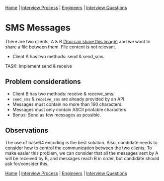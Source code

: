 
[Home](../../../README.md) |
[Interview Process](../../README.md) |
[Engineers](../README.md) |
[Interview Questions](README.md)

# SMS Messages

There are two clients, A & B [(You can share this image)](https://drive.google.com/file/d/0B_a-BE7ZT6k4RUo2VUFUaXBnaHM/view?usp=sharing)
and we want to share a file between them. File content is not relevant. 

- Client A has two methods: send & send_sms.

TASK: Implement send & receive

## Problem considerations

- Client B has two methods: receive & receive_sms.
- `send_sms` & `receive_sms` are already provided by an API.
- Messages must contain no more than 160 characters.
- Messages must only contain ASCII printable characters.
- Bonus: Send as few messages as possible.

## Observations

The use of base64 encoding is the best solution. Also, candidate needs to consider how to control the communication between
the two clients. To make easier this problem, we can consider that all the messages sent by A will be received by B, and
messages reach B in order, but candidate should ask for/consider this.

[Home](../../../README.md) |
[Interview Process](../../README.md) |
[Engineers](../README.md) |
[Interview Questions](README.md)
